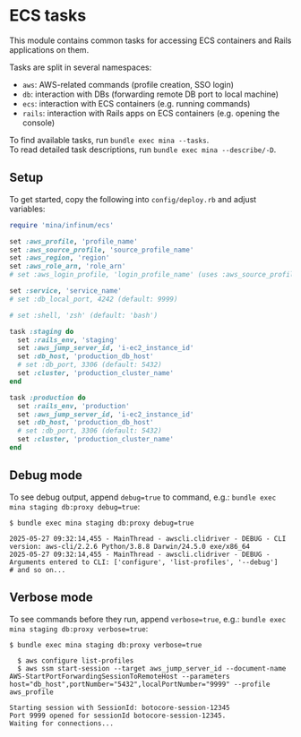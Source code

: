 # ECS tasks

This module contains common tasks for accessing ECS containers and Rails applications on them.

Tasks are split in several namespaces:
- `aws`: AWS-related commands (profile creation, SSO login)
- `db`: interaction with DBs (forwarding remote DB port to local machine)
- `ecs`: interaction with ECS containers (e.g. running commands)
- `rails`: interaction with Rails apps on ECS containers (e.g. opening the console)

To find available tasks, run `bundle exec mina --tasks`.<br />
To read detailed task descriptions, run `bundle exec mina --describe/-D`.

## Setup

To get started, copy the following into `config/deploy.rb` and adjust variables:

```ruby
require 'mina/infinum/ecs'

set :aws_profile, 'profile_name'
set :aws_source_profile, 'source_profile_name'
set :aws_region, 'region'
set :aws_role_arn, 'role_arn'
# set :aws_login_profile, 'login_profile_name' (uses :aws_source_profile by default)

set :service, 'service_name'
# set :db_local_port, 4242 (default: 9999)

# set :shell, 'zsh' (default: 'bash')

task :staging do
  set :rails_env, 'staging'
  set :aws_jump_server_id, 'i-ec2_instance_id'
  set :db_host, 'production_db_host'
  # set :db_port, 3306 (default: 5432)
  set :cluster, 'production_cluster_name'
end

task :production do
  set :rails_env, 'production'
  set :aws_jump_server_id, 'i-ec2_instance_id'
  set :db_host, 'production_db_host'
  # set :db_port, 3306 (default: 5432)
  set :cluster, 'production_cluster_name'
end
```

## Debug mode

To see debug output, append `debug=true` to command, e.g.: `bundle exec mina staging db:proxy debug=true`:
```
$ bundle exec mina staging db:proxy debug=true

2025-05-27 09:32:14,455 - MainThread - awscli.clidriver - DEBUG - CLI version: aws-cli/2.2.6 Python/3.8.8 Darwin/24.5.0 exe/x86_64
2025-05-27 09:32:14,455 - MainThread - awscli.clidriver - DEBUG - Arguments entered to CLI: ['configure', 'list-profiles', '--debug']
# and so on...
```

## Verbose mode

To see commands before they run, append `verbose=true`, e.g.: `bundle exec mina staging db:proxy verbose=true`:
```
$ bundle exec mina staging db:proxy verbose=true

  $ aws configure list-profiles
  $ aws ssm start-session --target aws_jump_server_id --document-name AWS-StartPortForwardingSessionToRemoteHost --parameters host="db_host",portNumber="5432",localPortNumber="9999" --profile aws_profile

Starting session with SessionId: botocore-session-12345
Port 9999 opened for sessionId botocore-session-12345.
Waiting for connections...
```
